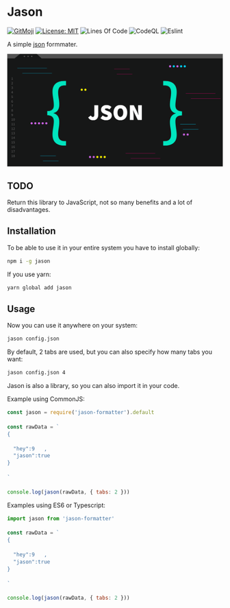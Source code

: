 # Jason

[![GitMoji](https://img.shields.io/badge/Gitmoji-%F0%9F%8E%A8%20-FFDD67.svg)](https://gitmoji.dev)
[![License: MIT](https://img.shields.io/badge/License-MIT-blue.svg)](https://opensource.org/licenses/MIT)
![Lines Of Code](https://img.shields.io/tokei/lines/github.com/UltiRequiem/jason-formatter?color=blue&label=Total%20Lines)
![CodeQL](https://github.com/UltiRequiem/jason-formatter/workflows/CodeQL/badge.svg)
![Eslint](https://github.com/UltiRequiem/jason-formatter/workflows/Eslint/badge.svg)

A simple [json](https://json.org) formmater.

![Cover](./assets/cover.png)

## TODO

Return this library to JavaScript, not so many benefits and a lot of disadvantages.

## Installation

To be able to use it in your entire system you have to install globally:

```bash
npm i -g jason
```

If you use yarn:

```bash
yarn global add jason
```

## Usage

Now you can use it anywhere on your system:

```bash
jason config.json
```

By default, 2 tabs are used, but you can also specify how many tabs you want:

```bash
jason config.json 4
```

Jason is also a library, so you can also import it in your code.

Example using CommonJS:

```javascript
const jason = require('jason-formatter').default

const rawData = `
{

  "hey":9   ,
  "jason":true
}

`

console.log(jason(rawData, { tabs: 2 }))
```

Examples using ES6 or Typescript:

```javascript
import jason from 'jason-formatter'

const rawData = `
{

  "hey":9   ,
  "jason":true
}

`

console.log(jason(rawData, { tabs: 2 }))
```

